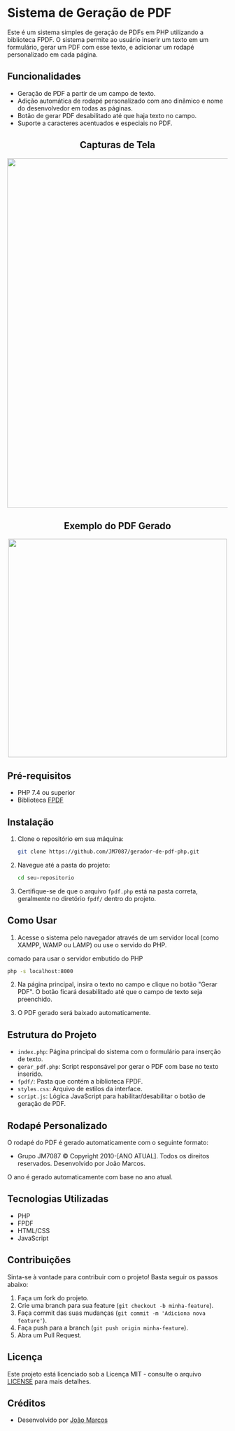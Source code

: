﻿# Sistema de Geração de PDF

Este é um sistema simples de geração de PDFs em PHP utilizando a biblioteca FPDF. O sistema permite ao usuário inserir um texto em um formulário, gerar um PDF com esse texto, e adicionar um rodapé personalizado em cada página.

## Funcionalidades

- Geração de PDF a partir de um campo de texto.
- Adição automática de rodapé personalizado com ano dinâmico e nome do desenvolvedor em todas as páginas.
- Botão de gerar PDF desabilitado até que haja texto no campo.
- Suporte a caracteres acentuados e especiais no PDF.

<h2 align="center">Capturas de Tela</h2>

<p align="center">
  <img src="https://blogger.googleusercontent.com/img/a/AVvXsEjLUUpwzNBwq4sAtz7O6CoewUd73jxUbFXGwPkA-nnHcZsRukxPcgcZzZxn435quyvrL1g5ccSf9U96q6ADp8X9oZtuHE9VH2aRI52brZ9H52-J7DHfjnL1kfvebL1b0KsWA5k06EZG8H0zicZLSM3PsHfRaFs_iVa-44trz6mx113uS1XMMaWMnWqXNbkk" width="800">
</p>

<h2 align="center">Exemplo do PDF Gerado</h2>

<p align="center">
  <img src="https://blogger.googleusercontent.com/img/a/AVvXsEiSYkJFL9XNLWC3xnCNLTSEXZVdqehzgSvg2PPTULqr3b9ExwIKPJYjnt1msGFzPsmPYl7moxO_yehec8ZSf1-aysf9ihEOQOZ2CqO5xXhIp--CJSlMoKB1U8zvr-QdpkFGPPQNj5PGDESU3E39rk4V7iNrs5GlPbEON64Wcl2rCjnk-CNWwZI6Id4WKwBT" width="500">
</p>

## Pré-requisitos

- PHP 7.4 ou superior
- Biblioteca [FPDF](http://www.fpdf.org/)

## Instalação

1. Clone o repositório em sua máquina:

   ```bash
   git clone https://github.com/JM7087/gerador-de-pdf-php.git
   ```

2. Navegue até a pasta do projeto:

   ```bash
   cd seu-repositorio
   ```

3. Certifique-se de que o arquivo `fpdf.php` está na pasta correta, geralmente no diretório `fpdf/` dentro do projeto.

## Como Usar

1. Acesse o sistema pelo navegador através de um servidor local (como XAMPP, WAMP ou LAMP) ou use o servido do PHP.

 comado para usar o servidor embutido do PHP
 ```bash
 php -s localhost:8000
 ```

2. Na página principal, insira o texto no campo e clique no botão "Gerar PDF". O botão ficará desabilitado até que o campo de texto seja preenchido.

3. O PDF gerado será baixado automaticamente.

## Estrutura do Projeto

- `index.php`: Página principal do sistema com o formulário para inserção de texto.
- `gerar_pdf.php`: Script responsável por gerar o PDF com base no texto inserido.
- `fpdf/`: Pasta que contém a biblioteca FPDF.
- `styles.css`: Arquivo de estilos da interface.
- `script.js`: Lógica JavaScript para habilitar/desabilitar o botão de geração de PDF.

## Rodapé Personalizado

O rodapé do PDF é gerado automaticamente com o seguinte formato:

- Grupo JM7087 © Copyright 2010-[ANO ATUAL]. Todos os direitos reservados. Desenvolvido por João Marcos.

O ano é gerado automaticamente com base no ano atual.

## Tecnologias Utilizadas

- PHP
- FPDF
- HTML/CSS
- JavaScript

## Contribuições

Sinta-se à vontade para contribuir com o projeto! Basta seguir os passos abaixo:

1. Faça um fork do projeto.
2. Crie uma branch para sua feature (`git checkout -b minha-feature`).
3. Faça commit das suas mudanças (`git commit -m 'Adiciona nova feature'`).
4. Faça push para a branch (`git push origin minha-feature`).
5. Abra um Pull Request.

## Licença

Este projeto está licenciado sob a Licença MIT - consulte o arquivo [LICENSE](LICENSE) para mais detalhes.

## Créditos

- Desenvolvido por [João Marcos](https://links.jm7087.com)
